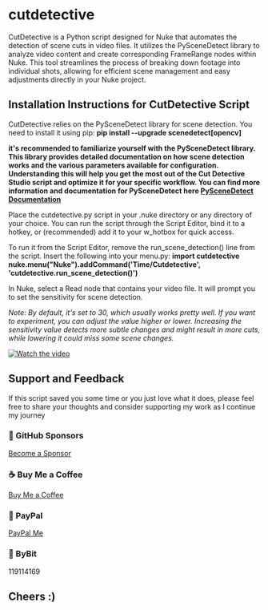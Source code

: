# cutdetective
CutDetective is a Python script designed for Nuke that automates the detection of scene cuts in video files. It utilizes the PySceneDetect library to analyze video content and create corresponding FrameRange nodes within Nuke. This tool streamlines the process of breaking down footage into individual shots, allowing for efficient scene management and easy adjustments directly in your Nuke project.

## Installation Instructions for CutDetective Script

CutDetective relies on the PySceneDetect library for scene detection. You need to install it using pip:
**pip install --upgrade scenedetect[opencv]**

**it's recommended to familiarize yourself with the PySceneDetect library. This library provides detailed documentation on how scene detection works and the various parameters available for configuration. Understanding this will help you get the most out of the Cut Detective Studio script and optimize it for your specific workflow.
You can find more information and documentation for PySceneDetect here [PySceneDetect Documentation](https://www.scenedetect.com/download/)**

Place the cutdetective.py script in your .nuke directory or any directory of your choice.
You can run the script through the Script Editor, bind it to a hotkey, or (recommended) add it to your w_hotbox for quick access.

To run it from the Script Editor, remove the run_scene_detection() line from the script. Insert the following into your menu.py:
**import cutdetective
nuke.menu("Nuke").addCommand('Time/Cutdetective', 'cutdetective.run_scene_detection()')**

In Nuke, select a Read node that contains your video file.
It will prompt you to set the sensitivity for scene detection.

*Note: 
By default, it's set to 30, which usually works pretty well. If you want to experiment, you can adjust the value higher or lower. Increasing the sensitivity value detects more subtle changes and might result in more cuts, while lowering it could miss some scene changes.*

[![Watch the video](https://img.youtube.com/vi/CNX4QDJAd98/maxresdefault.jpg)](https://youtu.be/CNX4QDJAd98)

## Support and Feedback

If this script saved you some time or you just love what it does, please feel free to share your thoughts and consider supporting my work as I continue my journey

### 💖 GitHub Sponsors
[Become a Sponsor](https://github.com/sponsors/natlrazfx)
### ☕ Buy Me a Coffee
[Buy Me a Coffee](https://www.buymeacoffee.com/natlrazfx)
### 💸 PayPal
[PayPal Me](https://paypal.me/natlrazfx)
### 👾 ByBit
119114169


## Cheers :) 
